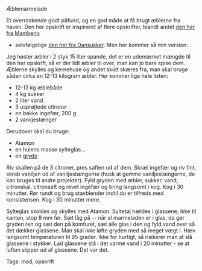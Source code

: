Æblemarmelade

Et overraskende godt påfund, og en god måde at få brugt æblerne fra haven. Den her opskrift
er inspireret af flere opskrifter, blandt andet [den her fra Mambeno](https://mambeno.dk/opskrifter/hurtig-aeblemarmelade/) 
- selvfølgelige [den her fra Dansukker](https://www.dansukker.dk/dk/opskrifter/aeblemarmelade-med-ingefaer).
Men her kommer så min version:

Jeg høster æbler i 2 styk 15 liter spande, det er en udemærket mængde til den her opskrift, så er der lidt æbler til over,
man kan jo bare spise dem. Æblerne skylles og kernehuse og andet skidt skæres fra, man skal bruge sådan cirka en 12-13 kilogram
æbler. Her kommer lige hele listen:

* 12-13 kg æblebåde
* 4 kg sukker
* 2 liter vand
* 3 usprøjtede citroner
* en bakke ingefær, 200 g
* 2 vaniljestænger

Derudover skal du bruge:

* Atamon
* en hulens masse sylteglas...
* en [gryde](https://www.expondo.dk/royal-catering-gryde-til-induktion-36-l-10011072)

Riv skallen på de 3 citroner, pres saften ud af dem. Skræl ingefær og riv fint, skrab vaniljen ud af vaniljestængerne
(husk at gemme vaniljestængerne, de kan bruges til andre projekter). Fyld gryden med æbler, sukker, vand, citronskal, citronsaft og
revet ingefær og bring langsomt i kog. Kog i 30 minutter. Rør rundt og brug stavblender indtil du er tilfreds med konsistensen. Kog
i 30 minutter mere.

Sylteglas skoldes og skylles med Atamon. Syltetøj hældes i glassene; ikke til kanten, stop 8 mm før. Sæt låg på -- når al marmeladen
er i glas, da gør gryden ren og sæt den på komfuret, sæt alle glas i den og fyld vand over så det dækker glassene. Man skal ikke
løfte gryden med så meget vægt i. Hæv langsomt temperaturen til 95 grader. Ikke for
hurtigt, så risikerer man at slå glassene i stykker. Lad glassene stå i det varme vand i 20 minutter - se at luften slipper ud af
glassene. Det var det.


Tags: mad, opskrift
